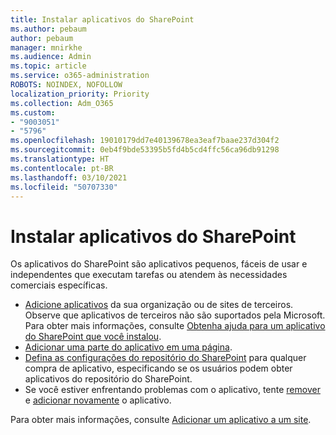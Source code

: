 ```yaml
---
title: Instalar aplicativos do SharePoint
ms.author: pebaum
author: pebaum
manager: mnirkhe
ms.audience: Admin
ms.topic: article
ms.service: o365-administration
ROBOTS: NOINDEX, NOFOLLOW
localization_priority: Priority
ms.collection: Adm_O365
ms.custom:
- "9003051"
- "5796"
ms.openlocfilehash: 19010179dd7e40139678ea3eaf7baae237d304f2
ms.sourcegitcommit: 0eb4f9bde53395b5fd4b5cd4ffc56ca96db91298
ms.translationtype: HT
ms.contentlocale: pt-BR
ms.lasthandoff: 03/10/2021
ms.locfileid: "50707330"
---
```

# <a name="install-sharepoint-apps"></a>Instalar aplicativos do SharePoint

Os aplicativos do SharePoint são aplicativos pequenos, fáceis de usar e independentes que executam tarefas ou atendem às necessidades comerciais específicas.

- [Adicione aplicativos](https://support.microsoft.com/office/ef9c0dbd-7fe1-4715-a1b0-fe3bc81317cb) da sua organização ou de sites de terceiros. Observe que aplicativos de terceiros não são suportados pela Microsoft. Para obter mais informações, consulte [Obtenha ajuda para um aplicativo do SharePoint que você instalou](https://support.office.com/article/get-help-for-a-sharepoint-app-you-installed-fd98af7f-6af0-4573-8360-8f5631c6ab21).
-   [Adicionar uma parte do aplicativo em uma página](https://support.microsoft.com/office/6f06c0b7-44b8-4c69-b4ad-85197eee8d78).
-   [Defina as configurações do repositório do SharePoint](https://docs.microsoft.com/sharepoint/configure-sharepoint-store-settings) para qualquer compra de aplicativo, especificando se os usuários podem obter aplicativos do repositório do SharePoint.
-   Se você estiver enfrentando problemas com o aplicativo, tente [remover](https://support.microsoft.com/office/03198d1b-c33b-498d-9469-af641a587d6c)  e  [adicionar novamente](https://support.microsoft.com/office/ef9c0dbd-7fe1-4715-a1b0-fe3bc81317cb) o aplicativo.

Para obter mais informações, consulte [Adicionar um aplicativo a um site](https://support.microsoft.com/office/add-an-app-to-a-site-ef9c0dbd-7fe1-4715-a1b0-fe3bc81317cb).